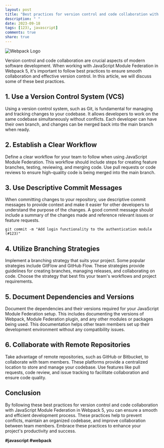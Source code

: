 ```yaml
---
layout: post
title: "Best practices for version control and code collaboration with JavaScript Module Federation in Webpack 5"
description: " "
date: 2023-09-18
tags: [123), javascript]
comments: true
share: true
---
```


![Webpack Logo](https://webpack.js.org/assets/icon-square-small-slack.png)

Version control and code collaboration are crucial aspects of modern software development. When working with JavaScript Module Federation in Webpack 5, it's important to follow best practices to ensure smooth collaboration and effective version control. In this article, we will discuss some of these best practices.

## 1. Use a Version Control System (VCS)

Using a version control system, such as Git, is fundamental for managing and tracking changes to your codebase. It allows developers to work on the same codebase simultaneously without conflicts. Each developer can have their own branch, and changes can be merged back into the main branch when ready.

## 2. Establish a Clear Workflow

Define a clear workflow for your team to follow when using JavaScript Module Federation. This workflow should include steps for creating feature branches, testing, reviewing, and merging code. Use pull requests or code reviews to ensure high-quality code is being merged into the main branch.

## 3. Use Descriptive Commit Messages

When committing changes to your repository, use descriptive commit messages to provide context and make it easier for other developers to understand the purpose of the changes. A good commit message should include a summary of the changes made and reference relevant issues or feature requests.

```
git commit -m "Add login functionality to the authentication module (#123)"
```

## 4. Utilize Branching Strategies

Implement a branching strategy that suits your project. Some popular strategies include GitFlow and GitHub Flow. These strategies provide guidelines for creating branches, managing releases, and collaborating on code. Choose the strategy that best fits your team's workflows and project requirements.

## 5. Document Dependencies and Versions

Document the dependencies and their versions required for your JavaScript Module Federation setup. This includes documenting the versions of Webpack, Module Federation plugin, and any other modules or packages being used. This documentation helps other team members set up their development environment without any compatibility issues.

## 6. Collaborate with Remote Repositories

Take advantage of remote repositories, such as GitHub or Bitbucket, to collaborate with team members. These platforms provide a centralized location to store and manage your codebase. Use features like pull requests, code review, and issue tracking to facilitate collaboration and ensure code quality.

## Conclusion

By following these best practices for version control and code collaboration with JavaScript Module Federation in Webpack 5, you can ensure a smooth and efficient development process. These practices help to prevent conflicts, maintain an organized codebase, and improve collaboration between team members. Embrace these practices to enhance your project's productivity and success.

**#javascript #webpack**